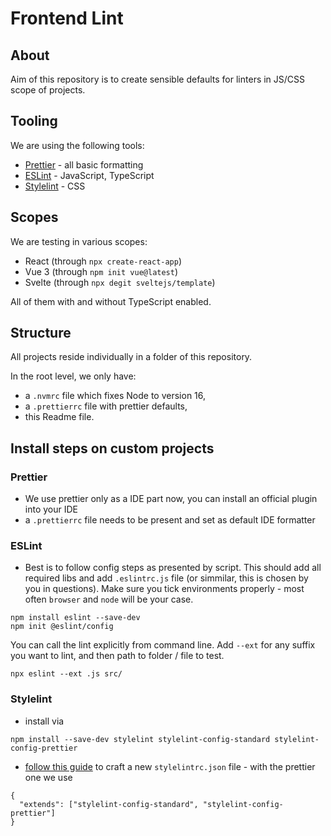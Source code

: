# Frontend Lint

## About

Aim of this repository is to create sensible defaults for linters in JS/CSS scope of projects.

## Tooling

We are using the following tools:

- [Prettier](https://prettier.io/) - all basic formatting
- [ESLint](https://eslint.org/) - JavaScript, TypeScript
- [Stylelint](https://stylelint.io/) - CSS

## Scopes

We are testing in various scopes:

- React (through `npx create-react-app`)
- Vue 3 (through `npm init vue@latest`)
- Svelte (through `npx degit sveltejs/template`)

All of them with and without TypeScript enabled.

## Structure

All projects reside individually in a folder of this repository.

In the root level, we only have:
- a `.nvmrc` file which fixes Node to version 16,
- a `.prettierrc` file with prettier defaults,
- this Readme file.

## Install steps on custom projects

### Prettier
- We use prettier only as a IDE part now, you can install an official plugin into your IDE
- a `.prettierrc` file needs to be present and set as default IDE formatter

### ESLint
- Best is to follow config steps as presented by script. This should add all required libs and add `.eslintrc.js` file (or simmilar, this is chosen by you in questions). Make sure you tick environments properly - most often `browser` and `node` will be your case.
```
npm install eslint --save-dev
npm init @eslint/config
```

You can call the lint explicitly from command line. Add `--ext` for any suffix you want to lint, and then path to folder / file to test.
```
npx eslint --ext .js src/
```

### Stylelint

- install via 
```
npm install --save-dev stylelint stylelint-config-standard stylelint-config-prettier
```
- [follow this guide](https://stylelint.io/user-guide/get-started) to craft a new `stylelintrc.json` file - with the prettier one we use

```
{
  "extends": ["stylelint-config-standard", "stylelint-config-prettier"]
}
```

